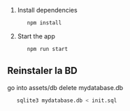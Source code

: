 1. Install dependencies

   ```bash
      npm install
   ```

2. Start the app

   ```bash
      npm run start
   ```

## Reinstaler la BD

   go into assets/db
   delete mydatabase.db
   ```bash
      sqlite3 mydatabase.db < init.sql
   ```
